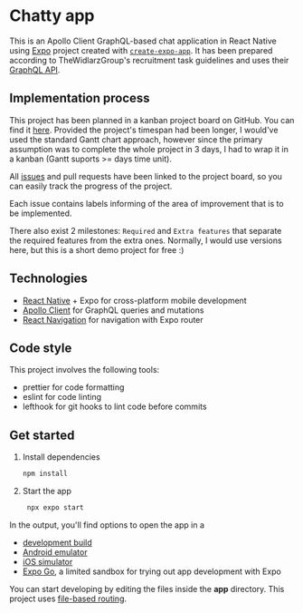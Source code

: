 # Chatty app

This is an Apollo Client GraphQL-based chat application in React Native using [Expo](https://expo.dev) project created with [`create-expo-app`](https://www.npmjs.com/package/create-expo-app). It has been prepared according to TheWidlarzGroup's recruitment task guidelines and uses their [GraphQL API](https://chat.thewidlarzgroup.com/api/graphql).

## Implementation process

This project has been planned in a kanban project board on GitHub. You can find it [here](https://github.com/users/Xintre/projects/1). Provided the project's timespan had been longer, I would've used the standard Gantt chart approach, however since the primary assumption was to complete the whole project in 3 days, I had to wrap it in a kanban (Gantt suports >= days time unit).

All [issues](https://github.com/Xintre/chatty-app/issues) and pull requests have been linked to the project board, so you can easily track the progress of the project.

Each issue contains labels informing of the area of improvement that is to be implemented.

There also exist 2 milestones: `Required` and `Extra features` that separate the required features from the extra ones. Normally, I would use versions here, but this is a short demo project for free :)

## Technologies

- [React Native](https://reactnative.dev) + Expo for cross-platform mobile development
- [Apollo Client](https://www.apollographql.com/docs/react/) for GraphQL queries and mutations
- [React Navigation](https://reactnavigation.org) for navigation with Expo router

## Code style

This project involves the following tools:

- prettier for code formatting
- eslint for code linting
- lefthook for git hooks to lint code before commits

## Get started

1. Install dependencies

   ```bash
   npm install
   ```

2. Start the app

   ```bash
    npx expo start
   ```

In the output, you'll find options to open the app in a

- [development build](https://docs.expo.dev/develop/development-builds/introduction/)
- [Android emulator](https://docs.expo.dev/workflow/android-studio-emulator/)
- [iOS simulator](https://docs.expo.dev/workflow/ios-simulator/)
- [Expo Go](https://expo.dev/go), a limited sandbox for trying out app development with Expo

You can start developing by editing the files inside the **app** directory. This project uses [file-based routing](https://docs.expo.dev/router/introduction).
